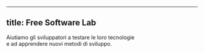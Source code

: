 

---
title: Free Software Lab
---

Aiutiamo gli sviluppatori a testare le loro tecnologie<br>
e ad apprendere nuovi metodi di sviluppo.

